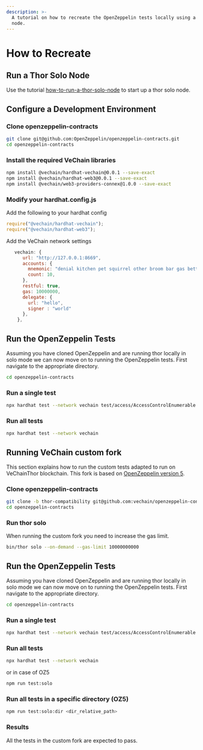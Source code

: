 ```yaml
---
description: >-
  A tutorial on how to recreate the OpenZeppelin tests locally using a Thor Solo
  node.
---
```


# How to Recreate

## Run a Thor Solo Node

Use the tutorial [how-to-run-a-thor-solo-node](../../how-to-run-a-node/how-to-run-a-thor-solo-node/ "mention") to start up a thor solo node.

## Configure a Development Environment

### Clone openzeppelin-contracts

```bash
git clone git@github.com:OpenZeppelin/openzeppelin-contracts.git
cd openzeppelin-contracts
```

### Install the required VeChain libraries

```bash
npm install @vechain/hardhat-vechain@0.0.1 --save-exact
npm install @vechain/hardhat-web3@0.0.1 --save-exact
npm install @vechain/web3-providers-connex@1.0.0 --save-exact
```

### Modify your hardhat.config.js

Add the following to your hardhat config

```javascript
require("@vechain/hardhat-vechain");
require("@vechain/hardhat-web3");
```

Add the VeChain network settings

```javascript
   vechain: {
      url: "http://127.0.0.1:8669",
      accounts: {
        mnemonic: "denial kitchen pet squirrel other broom bar gas better priority spoil cross",
        count: 10,
      },
      restful: true,
      gas: 10000000,
      delegate: {
        url: "hello",
        signer : "world"
      },
    },
```

## Run the OpenZeppelin Tests

Assuming you have cloned OpenZeppelin and are running thor locally in solo mode we can now move on to running the OpenZeppelin tests. First navigate to the appropriate directory.

```bash
cd openzeppelin-contracts
```

### Run a single test

```bash
npx hardhat test --network vechain test/access/AccessControlEnumerable.test.js
```

### Run all tests

```bash
npx hardhat test --network vechain
```

## Running VeChain custom fork
This section explains how to run the custom tests adapted to run on VeChainThor blockchain. This fork is based on [OpenZeppelin version 5](https://github.com/OpenZeppelin/openzeppelin-contracts/releases/tag/v5.0.2).

### Clone openzeppelin-contracts

```bash
git clone -b thor-compatibility git@github.com:vechain/openzeppelin-contracts.git
cd openzeppelin-contracts
```

### Run thor solo
When running the custom fork you need to increase the gas limit.
```bash
bin/thor solo --on-demand --gas-limit 10000000000
```

## Run the OpenZeppelin Tests

Assuming you have cloned OpenZeppelin and are running thor locally in solo mode we can now move on to running the OpenZeppelin tests. First navigate to the appropriate directory.

```bash
cd openzeppelin-contracts
```

### Run a single test

```bash
npx hardhat test --network vechain test/access/AccessControlEnumerable.test.js
```

### Run all tests

```bash
npx hardhat test --network vechain
```
or in case of OZ5
```bash
npm run test:solo
```

### Run all tests in a specific directory (OZ5)
```bash
npm run test:solo:dir <dir_relative_path>
```

### Results
All the tests in the custom fork are expected to pass.